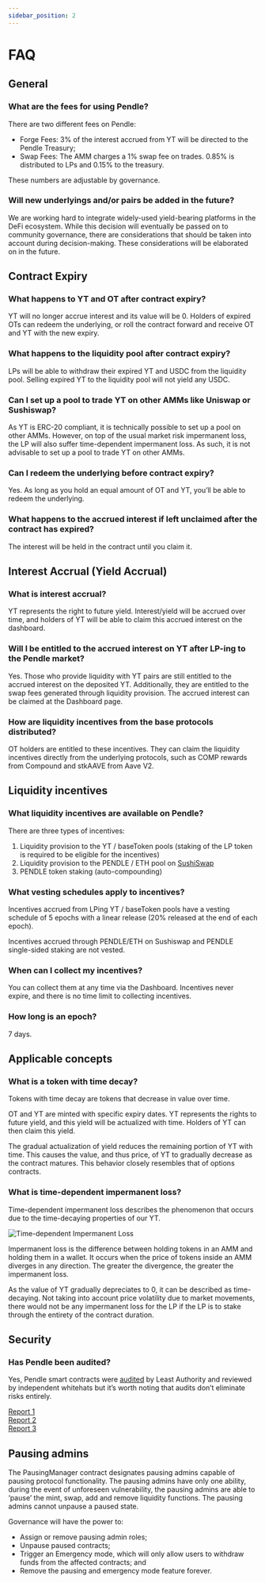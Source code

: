 ```yaml
---
sidebar_position: 2
---
```


# FAQ

## General

### What are the fees for using Pendle?

There are two different fees on Pendle:

* Forge Fees: 3% of the interest accrued from YT will be directed to the Pendle Treasury;
* Swap Fees: The AMM charges a 1% swap fee on trades. 0.85% is distributed to LPs and 0.15% to the treasury.

These numbers are adjustable by governance.

### Will new underlyings and/or pairs be added in the future? 

We are working hard to integrate widely-used yield-bearing platforms in the DeFi ecosystem. While this decision will eventually be passed on to community governance, there are considerations that should be taken into account during decision-making. These considerations will be elaborated on in the future.


## Contract Expiry

### What happens to YT and OT after contract expiry?

YT will no longer accrue interest and its value will be 0. Holders of expired OTs can redeem the underlying, or roll the contract forward and receive OT and YT with the new expiry.

### What happens to the liquidity pool after contract expiry?

LPs will be able to withdraw their expired YT and USDC from the liquidity pool. Selling expired YT to the liquidity pool will not yield any USDC. 

### Can I set up a pool to trade YT on other AMMs like Uniswap or Sushiswap?

As YT is ERC-20 compliant, it is technically possible to set up a pool on other AMMs. However, on top of the usual market risk impermanent loss, the LP will also suffer time-dependent impermanent loss. As such, it is not advisable to set up a pool to trade YT on other AMMs.

### Can I redeem the underlying before contract expiry?

Yes. As long as you hold an equal amount of OT and YT, you’ll be able to redeem the underlying.

### What happens to the accrued interest if left unclaimed after the contract has expired?

The interest will be held in the contract until you claim it.


## Interest Accrual (Yield Accrual)

### What is interest accrual?

YT represents the right to future yield. Interest/yield will be accrued over time, and holders of YT will be able to claim this accrued interest on the dashboard.

### Will I be entitled to the accrued interest on YT after LP-ing to the Pendle market?

Yes. Those who provide liquidity with YT pairs are still entitled to the accrued interest on the deposited YT. Additionally, they are entitled to the swap fees generated through liquidity provision. The accrued interest can be claimed at the Dashboard page.

### How are liquidity incentives from the base protocols distributed?

OT holders are entitled to these incentives. They can claim the liquidity incentives directly from the underlying protocols, such as COMP rewards from Compound and stkAAVE from Aave V2.


## Liquidity incentives

### What liquidity incentives are available on Pendle?

There are three types of incentives:

1. Liquidity provision to the YT / baseToken pools (staking of the LP token is required to be eligible for the incentives)
2. Liquidity provision to the PENDLE / ETH pool on [SushiSwap](https://app.sushi.com/add/0x808507121b80c02388fad14726482e061b8da827/ETH)
3. PENDLE token staking (auto-compounding)

### What vesting schedules apply to incentives?

Incentives accrued from LPing YT / baseToken pools have a vesting schedule of 5 epochs with a linear release (20% released at the end of each epoch).

Incentives accrued through PENDLE/ETH on Sushiswap and PENDLE single-sided staking are not vested.

### When can I collect my incentives?

You can collect them at any time via the Dashboard. Incentives never expire, and there is no time limit to collecting incentives.

### How long is an epoch?

7 days.


## Applicable concepts

### What is a token with time decay?

Tokens with time decay are tokens that decrease in value over time.

OT and YT are minted with specific expiry dates. YT represents the rights to future yield, and this yield will be actualized with time. Holders of YT can then claim this yield.

The gradual actualization of yield reduces the remaining portion of YT with time. This causes the value, and thus price, of YT to gradually decrease as the contract matures. This behavior closely resembles that of options contracts.

### What is time-dependent impermanent loss?

Time-dependent impermanent loss describes the phenomenon that occurs due to the time-decaying properties of our YT.

![Time-dependent Impermanent Loss](/img/time-dependent-impermanent-loss.png)

Impermanent loss is the difference between holding tokens in an AMM and holding them in a wallet. It occurs when the price of tokens inside an AMM diverges in any direction. The greater the divergence, the greater the impermanent loss.

As the value of YT gradually depreciates to 0, it can be described as time-decaying. Not taking into account price volatility due to market movements, there would not be any impermanent loss for the LP if the LP is to stake through the entirety of the contract duration.


## Security

### Has Pendle been audited?

Yes, Pendle smart contracts were [audited](https://github.com/pendle-finance/pendle-core/tree/master/docs/audits) by Least Authority and reviewed by independent whitehats but it’s worth noting that audits don’t eliminate risks entirely.

[Report 1](https://github.com/pendle-finance/pendle-core/blob/master/docs/audits/Least%20Authority%20-%20Pendle%20Protocol%20Smart%20Contracts%20-%20Final%20Audit%20Report%20(v3).pdf) <br />
[Report 2](https://github.com/pendle-finance/pendle-core/blob/master/docs/audits/Pendle%20Contract%20Security%20Audit.pdf) <br />
[Report 3](https://github.com/pendle-finance/pendle-core/blob/master/docs/audits/Pendle_Security_Analysis_Public_Report.pdf)


## Pausing admins

The PausingManager contract designates pausing admins capable of pausing protocol functionality. The pausing admins have only one ability, during the event of unforeseen vulnerability, the pausing admins are able to ‘pause’ the mint, swap, add and remove liquidity functions. The pausing admins cannot unpause a paused state.

Governance will have the power to:

* Assign or remove pausing admin roles;
* Unpause paused contracts;
* Trigger an Emergency mode, which will only allow users to withdraw funds from the affected contracts; and
* Remove the pausing and emergency mode feature forever.
